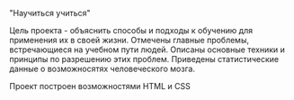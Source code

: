 "Научиться учиться"

Цель проекта - объяснить способы и подходы к обучению для применения их в своей жизни. Отмечены главные проблемы, встречающиеся на учебном пути людей. Описаны основные техники и принципы по разрешению этих проблем. Приведены статистические данные о возможносятях человеческого мозга.

Проект построен возможностями HTML и CSS
